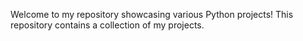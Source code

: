 Welcome to my repository showcasing various Python projects! This repository contains a collection of my projects.
